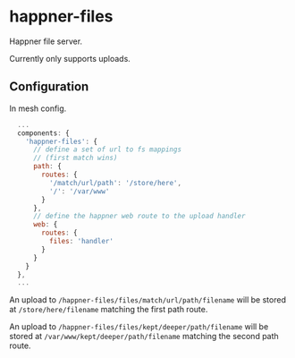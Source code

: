 # happner-files

Happner file server.

Currently only supports uploads.

## Configuration

In mesh config.

```javascript
  ...
  components: {
    'happner-files': {
      // define a set of url to fs mappings
      // (first match wins)
      path: {
        routes: {
          '/match/url/path': '/store/here',
          '/': '/var/www'
        }
      },
      // define the happner web route to the upload handler
      web: {
        routes: {
          files: 'handler'
        }
      }
    }
  },
  ...
```

An upload to `/happner-files/files/match/url/path/filename`
will be stored at `/store/here/filename` matching the first path route.

An upload to `/happner-files/files/kept/deeper/path/filename`
will be stored at `/var/www/kept/deeper/path/filename` matching the second path route.

